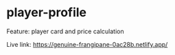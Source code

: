 # player-profile
Feature: player card and price calculation

Live link: https://genuine-frangipane-0ac28b.netlify.app/
